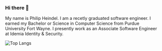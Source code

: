 ### Hi there 👋

My name is Philip Heindel. I am a recetly graduated software engineer. I earned my Bachelor or Science in Computer Science from Purdue University Fort Wayne. I presently work as an Associate Software Engineer at Idemia Identity & Security. 

![Top Langs](https://github-readme-stats.vercel.app/api/top-langs/?username=philipheindel&theme=buefy&layout=compact)
<!--
**philipheindel/philipheindel** is a ✨ _special_ ✨ repository because its `README.md` (this file) appears on your GitHub profile.

Here are some ideas to get you started:

- 🔭 I’m currently working on ...
- 🌱 I’m currently learning ...
- 👯 I’m looking to collaborate on ...
- 🤔 I’m looking for help with ...
- 💬 Ask me about ...
- 📫 How to reach me: ...
- 😄 Pronouns: ...
- ⚡ Fun fact: ...
-->
